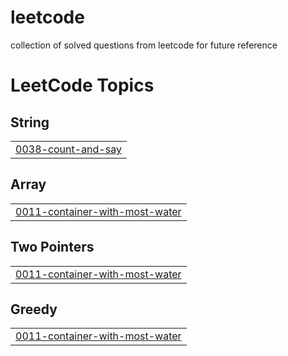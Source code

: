 # leetcode
collection of solved questions from leetcode for future reference

<!---LeetCode Topics Start-->
# LeetCode Topics
## String
|  |
| ------- |
| [0038-count-and-say](https://github.com/aryaakshirsagar/leetcode/tree/master/0038-count-and-say) |
## Array
|  |
| ------- |
| [0011-container-with-most-water](https://github.com/aryaakshirsagar/leetcode/tree/master/0011-container-with-most-water) |
## Two Pointers
|  |
| ------- |
| [0011-container-with-most-water](https://github.com/aryaakshirsagar/leetcode/tree/master/0011-container-with-most-water) |
## Greedy
|  |
| ------- |
| [0011-container-with-most-water](https://github.com/aryaakshirsagar/leetcode/tree/master/0011-container-with-most-water) |
<!---LeetCode Topics End-->